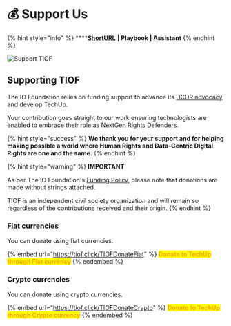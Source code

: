 # 💰 Support Us

{% hint style="info" %}
****[**ShortURL**](https://tiof.click/SupportUs) **| Playbook | Assistant**
{% endhint %}

![Support TIOF](<../.gitbook/assets/\[TIOF] Comms \[P] TIOF Website Donate ENG v1.0 (1).png>)

## Supporting TIOF

The IO Foundation relies on funding support to advance its [DCDR advocacy](https://tiof.click/DCDRAdvocacy) and develop TechUp.

Your contribution goes straight to our work ensuring technologists are enabled to embrace their role as NextGen Rights Defenders.

{% hint style="success" %}
**We thank you for your support and for helping making possible a world where Human Rights and Data-Centric Digital Rights are one and the same.**
{% endhint %}

{% hint style="warning" %}
**IMPORTANT**

As per The IO Foundation's  [Funding Policy](https://tiof.click/TIOFPolicyFunding), please note that donations are made without strings attached.

TIOF is an independent civil society organization and will remain so regardless of the contributions received and their origin.
{% endhint %}

### Fiat currencies

You can donate using fiat currencies.

{% embed url="https://tiof.click/TIOFDonateFiat" %}
<mark style="color:orange;">**Donate to TechUp  through Fiat currency**</mark>
{% endembed %}

### Crypto currencies

You can donate using crypto currencies.

{% embed url="https://tiof.click/TIOFDonateCrypto" %}
<mark style="color:orange;">**Donate to TechUp  through Crypto currency**</mark>
{% endembed %}
